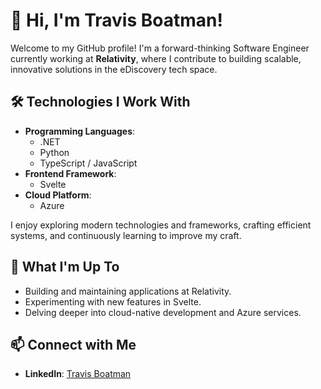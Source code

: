 # 👋 Hi, I'm Travis Boatman!

Welcome to my GitHub profile! I'm a forward-thinking Software Engineer currently working at **Relativity**, where I contribute to building scalable, innovative solutions in the eDiscovery tech space.

## 🛠️ Technologies I Work With

- **Programming Languages**:  
  - .NET
  - Python
  - TypeScript / JavaScript
- **Frontend Framework**:  
  - Svelte
- **Cloud Platform**:  
  - Azure

I enjoy exploring modern technologies and frameworks, crafting efficient systems, and continuously learning to improve my craft.

## 🌱 What I'm Up To
- Building and maintaining applications at Relativity.
- Experimenting with new features in Svelte.
- Delving deeper into cloud-native development and Azure services.

## 📫 Connect with Me
- **LinkedIn**: [Travis Boatman](https://www.linkedin.com/in/travis-boatman/)
